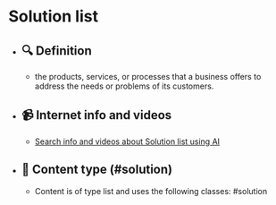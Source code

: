# Solution list
- ## 🔍 Definition
  - the products, services, or processes that a business offers to address the needs or problems of its customers.
- ## 📹 Internet info and videos
  - [Search info and videos about Solution list using AI](https://www.perplexity.ai/search?q=videos+about+Solution+list:+the+products,+services,+or+processes+that+a+business+offers+to+address+the+needs+or+problems+of+its+customers.
)
- ## 📰 Content type (#solution)
  - Content is of type list and uses the following classes: #solution

